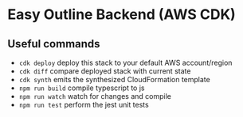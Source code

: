 # Easy Outline Backend (AWS CDK)

## Useful commands
 * `cdk deploy`      deploy this stack to your default AWS account/region
 * `cdk diff`        compare deployed stack with current state
 * `cdk synth`       emits the synthesized CloudFormation template
 * `npm run build`   compile typescript to js
 * `npm run watch`   watch for changes and compile
 * `npm run test`    perform the jest unit tests